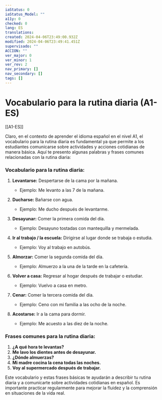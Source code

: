 ```yaml
---
iaStatus: 0
iaStatus_Model: ""
a11y: 0
checked: 0
lang: ES
translations: 
created: 2024-04-06T23:49:00.932Z
modified: 2024-04-06T23:49:41.451Z
supervisado: ""
ACCION: ""
ver_major: 0
ver_minor: 1
ver_rev: 2
nav_primary: []
nav_secondary: []
tags: []
---
```

# Vocabulario para la rutina diaria (A1-ES)

[[A1-ES]]

Claro, en el contexto de aprender el idioma español en el nivel A1, el vocabulario para la rutina diaria es fundamental ya que permite a los estudiantes comunicarse sobre actividades y acciones cotidianas de manera básica. Aquí te presento algunas palabras y frases comunes relacionadas con la rutina diaria:

### Vocabulario para la rutina diaria:

1. **Levantarse:** Despertarse de la cama por la mañana.
   - Ejemplo: Me levanto a las 7 de la mañana.

2. **Ducharse:** Bañarse con agua.
   - Ejemplo: Me ducho después de levantarme.

3. **Desayunar:** Comer la primera comida del día.
   - Ejemplo: Desayuno tostadas con mantequilla y mermelada.

4. **Ir al trabajo / la escuela:** Dirigirse al lugar donde se trabaja o estudia.
   - Ejemplo: Voy al trabajo en autobús.

5. **Almorzar:** Comer la segunda comida del día.
   - Ejemplo: Almuerzo a la una de la tarde en la cafetería.

6. **Volver a casa:** Regresar al hogar después de trabajar o estudiar.
   - Ejemplo: Vuelvo a casa en metro.

7. **Cenar:** Comer la tercera comida del día.
   - Ejemplo: Ceno con mi familia a las ocho de la noche.

8. **Acostarse:** Ir a la cama para dormir.
   - Ejemplo: Me acuesto a las diez de la noche.

### Frases comunes para la rutina diaria:

1. **¿A qué hora te levantas?**
2. **Me lavo los dientes antes de desayunar.**
3. **¿Dónde almuerzas?**
4. **Mi madre cocina la cena todas las noches.**
5. **Voy al supermercado después de trabajar.**

Este vocabulario y estas frases básicas te ayudarán a describir tu rutina diaria y a comunicarte sobre actividades cotidianas en español. Es importante practicar regularmente para mejorar la fluidez y la comprensión en situaciones de la vida real.